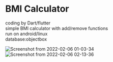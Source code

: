 # BMI Calculator

coding by Dart/flutter  
simple BMI calculator with add/remove functions  
run on android/linux  
database:objectbox

![Screenshot from 2022-02-06 01-03-34](https://user-images.githubusercontent.com/55621499/152651231-5320400d-10da-4fbe-935a-a85c36036081.png)
![Screenshot from 2022-02-06 02-13-36](https://user-images.githubusercontent.com/55621499/152653780-526907a0-865d-4359-90ac-a3168d04f2f4.png)
